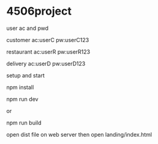 # 4506project

user ac and pwd

customer
ac:userC
pw:userC123

restaurant
ac:userR
pw:userR123

delivery
ac:userD
pw:userD123

setup and start

npm install

npm run dev

or

npm run build

open dist file on web server then open landing/index.html
